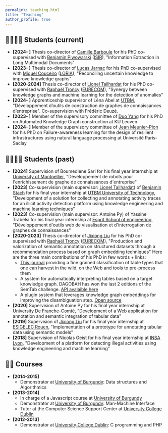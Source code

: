 ```yaml
---
permalink: teaching.html
title: "Teaching"
author_profile: true
---
```


## 👩‍🎓👨‍🎓 Students (current)
* **[2024- ]** Thesis co-director of [Camille Barboule](https://camillebrl.github.io/) for his PhD co-supervised with [Benjamin Piwowarski](https://www.piwowarski.fr/) ([ISIR](https://www.isir.upmc.fr/)), "Information Extraction in Long Multimodal Documents"
* **[2023- ]** Thesis co-director of [Lucas Jarnac](https://scholar.google.com/citations?user=O24FhxkAAAAJ&hl=fr) for his PhD co-supervised with [Miguel Couceiro](https://members.loria.fr/mcouceiro/) ([LORIA](https://www.loria.fr/en/)), "Reconciling uncertain knowledge to improve knowledge graphs"
* **[2020-2024]** Thesis co-director of [Lionel Tailhardat](https://genears.github.io/) for his PhD co-supervised with [Raphaël Troncy](https://www.eurecom.fr/~troncy/) ([EURECOM](http://www.eurecom.fr)), "Synergy between knowledge graphs and machine learning for the detection of anomalies"
* **[2024- ]** Apprenticeship supervisor of Léna Abel at [UTBM](https://www.utbm.fr/), "Développement d’outils de construction de graphes de connaissances d’entreprise". Co-supervision with Frédéric Deuzé.
* **[2023- ]** Member of the supervisory committee of [Duo Yang](https://www.kuleuven.be/wieiswie/en/person/00162181) for his PhD on Automated Knowledge Graph construction at KU Leuven
* **[2024- ]** Member of the supervisory committee of [Jean Meunier-Pion](https://www.jmpion.com/) for his PhD on Failure-awareness learning for the design of resilient infrastructures using natural language processing at Université Paris-Saclay

## 👩‍🎓👨‍🎓 Students (past)
* **[2024]** Supervision of Boumediene Sari for his final year internship at [University of Montpellier](https://www.umontpellier.fr/), "Développement de robots pour l'enrichissement de graphe de connaissances d'entreprise"
* **[2023]** Co-supervision (main supervisor: [Lionel Tailhardat](https://genears.github.io/)) of [Benjamin Stach](https://benjaminstach.com/) for his final year internship at [UTBM University of Technology](https://www.utbm.fr/), "Development of a solution for collecting and annotating activity traces for an illicit activity detection platform using knowledge engineering and machine learning techniques"
* **[2023]** Co-supervision (main supervisor: Antoine Py) of Yassine Trabelsi for his final year internship at [Esprit School of engineering](https://esprit.tn/), "Développement d'outils web de visualisation et d'interrogation de graphes de connaissances"
* **[2020-2023]** Thesis co-director of [Jixiong Liu](https://www.yansera.com/) for his PhD co-supervised with [Raphaël Troncy](https://www.eurecom.fr/~troncy/) ([EURECOM](http://www.eurecom.fr)), "Production and valorization of semantic annotation on structured datasets through a recommendation process based on graph embedding techniques"
   Here are the three main contributions of his PhD in few words + links:
   * [This journal](https://www.sciencedirect.com/science/article/abs/pii/S1570826822000452) providing a fine grained classification of table types that one can harvest in the wild, on the Web and tools to pre-process them
   * A system for automatically interpreting tables based on a target knowledge graph. DAGOBAH has won the last 2 editions of the SemTab challenge. [API avalaible here](https://developer.orange.com/apis/table-annotation/overview)
   * A plugin system that leverages knowledge graph embeddings for improving the disambiguation step. [Open source](https://github.com/Orange-OpenSource/radar-station)
* **[2020]** Supervision of Antoine Py for his final year internship at [University De Franche-Comté](http://www.univ-fcomte.fr/), "Development of a Web application for annotation and semantic integration of tabular data"
* **[2019]** Supervision of [Jixiong Liu](https://www.yansera.com/) for his final year internship at [ESIGELEC Rouen](http://www.esigelec.fr/), "Implementation of a prototype for annotating tabular data using semantic models"
* **[2018]** Supervision of Nicolas Geist for his final year internship at [INSA Lyon](https://www.insa-lyon.fr/), "Development of a platform for detecting illegal activities using knowledge engineering and machine learning"

## 👨‍🏫 Courses
* **[2014-2015]**
  * Demonstrator at [University of Burgundy](http://www.ubfc.fr/): Data structures and Algorithmics
* **[2013-2014]**
  * In charge of a Javascript course at [University of Burgundy](http://www.ubfc.fr/)
  * Demonstrator at [University of Burgundy](http://www.ubfc.fr/): Man-Machine Interface
  * Tutor at the Computer Science Support Center at [University College Dublin](https://www.ucd.ie/)
* **[2012-2013]**
  * Demonstrator at [University College Dublin](https://www.ucd.ie/): C programming and PHP
